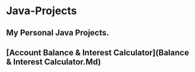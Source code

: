 # Java-Projects

My Personal Java Projects.
-----------------------------------------------------------------------------------------------------------------------------------------
[Account Balance & Interest Calculator](Balance & Interest Calculator.Md)
-----------------------------------------------------------------------------------------------------------------------------------------
